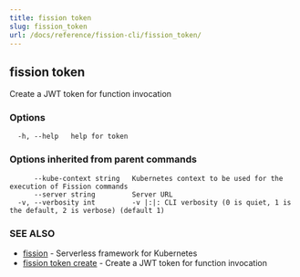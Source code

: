 ```yaml
---
title: fission token
slug: fission_token
url: /docs/reference/fission-cli/fission_token/
---
```

## fission token

Create a JWT token for function invocation

### Options

```
  -h, --help   help for token
```

### Options inherited from parent commands

```
      --kube-context string   Kubernetes context to be used for the execution of Fission commands
      --server string         Server URL
  -v, --verbosity int         -v |:|: CLI verbosity (0 is quiet, 1 is the default, 2 is verbose) (default 1)
```

### SEE ALSO

* [fission](/docs/reference/fission-cli/fission/)	 - Serverless framework for Kubernetes
* [fission token create](/docs/reference/fission-cli/fission_token_create/)	 - Create a JWT token for function invocation

